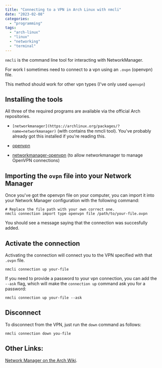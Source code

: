 ```yaml
---
title: "Connecting to a VPN in Arch Linux with nmcli"
date: "2023-02-08"
categories: 
  - "programming"
tags: 
  - "arch-linux"
  - "linux"
  - "networking"
  - "terminal"
---
```


`nmcli` is the command line tool for interacting with NetworkManager.

For work I sometimes need to connect to a vpn using an `.ovpn` (openvpn) file.

This method should work for other vpn types (I've only used `openvpn`)

## Installing the tools

All three of the required programs are available via the official Arch repositories.

- `[networkmanager](https://archlinux.org/packages/?name=networkmanager)` (with contains the nmcli tool). You've probably already got this installed if you're reading this.

- [openvpn](https://archlinux.org/packages/extra/x86_64/openvpn/)

- [networkmanager-openvpn](https://archlinux.org/packages/extra/x86_64/networkmanager-openvpn/) (to allow networkmanager to manage OpenVPN connections)

## Importing the `ovpn` file into your Network Manager

Once you've got the openvpn file on your computer, you can import it into your Network Manager configuration with the following command:

```
# Replace the file path with your own correct one.
nmcli connection import type openvpn file /path/to/your-file.ovpn
```

You should see a message saying that the connection was succesfully added.

## Activate the connection

Activating the connection will connect you to the VPN specified with that `.ovpn` file.

```
nmcli connection up your-file
```

If you need to provide a password to your vpn connection, you can add the `--ask` flag, which will make the `connection up` command ask you for a password:

```
nmcli connection up your-file --ask
```

## Disconnect

To disconnect from the VPN, just run the `down` command as follows:

```
nmcli connection down you-file
```

## Other Links:

[Network Manager on the Arch Wiki](https://wiki.archlinux.org/title/NetworkManager).
